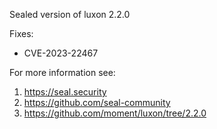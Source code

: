 Sealed version of luxon 2.2.0

Fixes:
- CVE-2023-22467

For more information see:
  1. https://seal.security
  2. https://github.com/seal-community
  3. https://github.com/moment/luxon/tree/2.2.0
